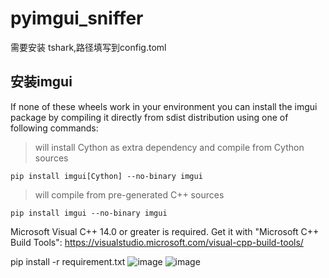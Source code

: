 # pyimgui_sniffer
需要安装 tshark,路径填写到config.toml

## 安装imgui
If none of these wheels work in your environment you can install the imgui package by compiling it directly from sdist
 distribution using one of following commands:
> will install Cython as extra dependency and compile from Cython sources

`pip install imgui[Cython] --no-binary imgui`

> will compile from pre-generated C++ sources

`pip install imgui --no-binary imgui`

Microsoft Visual C++ 14.0 or greater is required. 
Get it with "Microsoft C++ Build Tools": https://visualstudio.microsoft.com/visual-cpp-build-tools/

pip install -r requirement.txt
![image](https://github.com/2412322029/pyimgui_sniffer/assets/74493337/f0157822-af92-4714-8b4f-167daf87cf34)
![image](https://github.com/2412322029/pyimgui_sniffer/assets/74493337/798ec67f-36c5-437c-8567-10eabefeb2e5)
